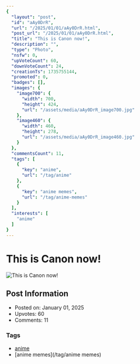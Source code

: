 ```yaml
---
{
  "layout": "post",
  "id": "aAy0DrR",
  "url": "/2025/01/01/aAy0DrR.html",
  "post_url": "/2025/01/01/aAy0DrR.html",
  "title": "This is Canon now!",
  "description": "",
  "type": "Photo",
  "nsfw": 0,
  "upVoteCount": 60,
  "downVoteCount": 24,
  "creationTs": 1735755144,
  "promoted": 0,
  "badges": [],
  "images": {
    "image700": {
      "width": 700,
      "height": 424,
      "url": "/assets/media/aAy0DrR_image700.jpg"
    },
    "image460": {
      "width": 460,
      "height": 278,
      "url": "/assets/media/aAy0DrR_image460.jpg"
    }
  },
  "commentsCount": 11,
  "tags": [
    {
      "key": "anime",
      "url": "/tag/anime"
    },
    {
      "key": "anime memes",
      "url": "/tag/anime-memes"
    }
  ],
  "interests": [
    "anime"
  ]
}
---
```


# This is Canon now!

![This is Canon now!](/assets/media/aAy0DrR_image700.jpg)

## Post Information

- Posted on: January 01, 2025
- Upvotes: 60
- Comments: 11

### Tags

- [anime](/tag/anime)
- [anime memes](/tag/anime memes)
